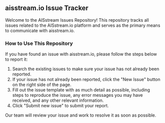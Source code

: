## aisstream.io Issue Tracker 

Welcome to the AISstream Issues Repository! This repository tracks all issues related to the AISstream.io platform and serves as the primary means to communicate with aisstream.io.

### How to Use This Repository
If you have found an issue with aisstream.io, please follow the steps below to report it:

1. Search the existing issues to make sure your issue has not already been reported.
2. If your issue has not already been reported, click the "New Issue" button on the right side of the page.
3. Fill out the issue template with as much detail as possible, including steps to reproduce the issue, any error messages you may have received, and any other relevant information.
4. Click "Submit new issue" to submit your report.

Our team will review your issue and work to resolve it as soon as possible.

